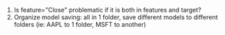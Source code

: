 1. Is feature="Close" problematic if it is both in features and target?
2. Organize model saving: all in 1 folder, save different models to different folders (ie: AAPL to 1 folder, MSFT to another)
